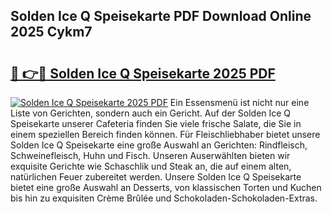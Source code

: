 ## Solden Ice Q Speisekarte PDF Download Online 2025 Cykm7

# <h2><a href="http://gca16tr.nevu.top/?p=Solden+Ice+Q+Speisekarte">🔗 👉🔴 Solden Ice Q Speisekarte 2025 PDF</a></h2>

[![Solden Ice Q Speisekarte 2025 PDF](https://i.imgur.com/dBaPXMq.png)](http://gca16tr.nevu.top/?p=Solden+Ice+Q+Speisekarte)
Ein Essensmenü ist nicht nur eine Liste von Gerichten, sondern auch ein Gericht. Auf der Solden Ice Q Speisekarte unserer Cafeteria finden Sie viele frische Salate, die Sie in einem speziellen Bereich finden können. Für Fleischliebhaber bietet unsere Solden Ice Q Speisekarte eine große Auswahl an Gerichten: Rindfleisch, Schweinefleisch, Huhn und Fisch. Unseren Auserwählten bieten wir exquisite Gerichte wie Schaschlik und Steak an, die auf einem alten, natürlichen Feuer zubereitet werden. Unsere Solden Ice Q Speisekarte bietet eine große Auswahl an Desserts, von klassischen Torten und Kuchen bis hin zu exquisiten Crème Brûlée und Schokoladen-Schokoladen-Extras.
